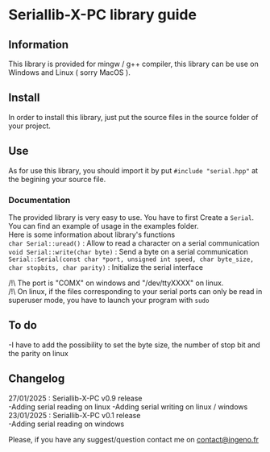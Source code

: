 # Seriallib-X-PC library guide
## Information 
This library is provided for mingw / g++ compiler, this library can be use on Windows and Linux ( sorry MacOS ). 

## Install
In order to install this library, just put the source files in the source folder of your project.

## Use 
As for use this library, you should import it by put `#include "serial.hpp"` at the begining your source file.  

### Documentation  
The provided library is very easy to use. You have to first Create a `Serial`.  
You can find an example of usage in the examples folder.  
Here is some information about library's functions  
`char Serial::uread()` : Allow to read a character on a serial communication   
`void Serial::write(char byte)` : Send a byte on a serial communication   
`Serial::Serial(const char *port, unsigned int speed, char byte_size, char stopbits, char parity)` : Initialize the serial interface   

/!\ The port is "COMX" on windows and "/dev/ttyXXXX" on linux.  
/!\ On linux, if the files corresponding to your serial ports can only be read in superuser mode, you have to launch your program with `sudo`

## To do 
-I have to add the possibility to set the byte size, the number of stop bit and the parity on linux  

## Changelog

27/01/2025 : Seriallib-X-PC  v0.9 release  
-Adding serial reading on linux 
-Adding serial writing on linux / windows
23/01/2025 : Seriallib-X-PC  v0.1 release  
-Adding serial reading on windows 

Please, if you have any suggest/question contact me on contact@ingeno.fr

